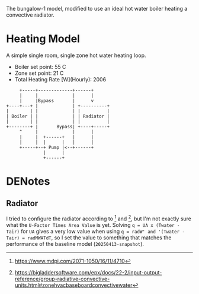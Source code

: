 The bungalow-1 model, modified to use an ideal hot water boiler heating
a convective radiator.

# Heating Model

A simple single room, single zone hot water heating loop.

- Boiler set point: 55 C
- Zone set point: 21 C
- Total Heating Rate \[W](Hourly): 2006

```
     +-----+-------------+------+      
     |     |             |      |      
     |     |Bypass       |      v      
+----+---+ |             | +----------+
|        | |             | |          |
| Boiler | |             | | Radiator |
|        | |             | |          |
+--------+ |       Bypass| +----+-----+
     ^     |             |      |      
     |     |  +------+   |      |      
     |     |  |      |   |      |      
     +-----+--+ Pump |<--+------+      
              |      |                 
              +------+
```

# DENotes

## Radiator
I tried to configure the radiator according to [^1] and [^2],
but I'm not exactly sure what the `U-Factor Times Area Value` is yet.
Solving `q = UA x (Twater - Tair)` for `UA` gives a very low value
when using `q = radW' and '(Twater - Tair) = radMWATdT`, so I set the value
to something that matches the performance of the baseline model (`20250413-snapshot`).

[^1]: https://www.mdpi.com/2071-1050/16/11/4710
[^2]: https://bigladdersoftware.com/epx/docs/22-2/input-output-reference/group-radiative-convective-units.html#zonehvacbaseboardconvectivewater
